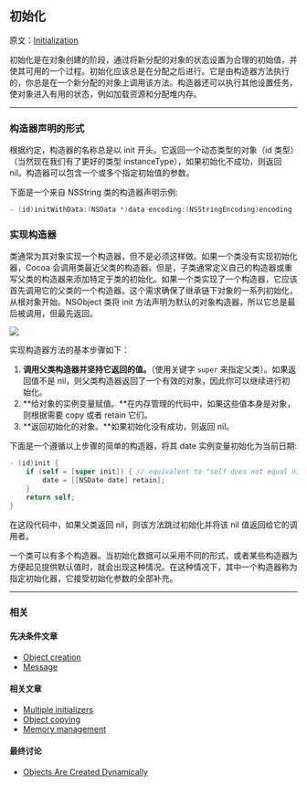 ## 初始化

原文：[Initialization](https://developer.apple.com/library/archive/documentation/General/Conceptual/DevPedia-CocoaCore/Initialization.html#//apple_ref/doc/uid/TP40008195-CH21-SW1)

初始化是在对象创建的阶段，通过将新分配的对象的状态设置为合理的初始值，并使其可用的一个过程。初始化应该总是在分配之后进行。它是由构造器方法执行的，你总是在一个新分配的对象上调用该方法。构造器还可以执行其他设置任务，使对象进入有用的状态，例如加载资源和分配堆内存。

---

### 构造器声明的形式

根据约定，构造器的名称总是以 init 开头。它返回一个动态类型的对象（id 类型）（当然现在我们有了更好的类型 instanceType），如果初始化不成功，则返回 nil。构造器可以包含一个或多个指定初始值的参数。 

下面是一个来自 NSString 类的构造器声明示例:

```objectivec
- (id)initWithData:(NSData *)data encoding:(NSStringEncoding)encoding
```

### 实现构造器

类通常为其对象实现一个构造器，但不是必须这样做。如果一个类没有实现初始化器，Cocoa 会调用类最近父类的构造器。但是，子类通常定义自己的构造器或重写父类的构造器来添加特定于类的初始化。如果一个类实现了一个构造器，它应该首先调用它的父类的一个构造器。这个需求确保了继承链下对象的一系列初始化，从根对象开始。NSObject 类将 init 方法声明为默认的对象构造器，所以它总是最后被调用，但最先返回。

![](https://gitee.com/junteng/images/raw/master/img/20220104094134.png)

实现构造器方法的基本步骤如下：

1. **调用父类构造器并坚持它返回的值。**（使用关键字 `super` 来指定父类）。如果返回值不是 nil，则父类构造器返回了一个有效的对象，因此你可以继续进行初始化。
2. **给对象的实例变量赋值。**在内存管理的代码中，如果这些值本身是对象，则根据需要 copy 或者 retain 它们。
3. **返回初始化的对象。**如果初始化没有成功，则返回 nil。

下面是一个遵循以上步骤的简单的构造器，将其 date 实例变量初始化为当前日期:

```objectivec
- (id)init {
    if (self = [super init]) { // equivalent to "self does not equal nil"
        date = [[NSDate date] retain];
    }
    return self;
}
```

在这段代码中，如果父类返回 nil，则该方法跳过初始化并将该 nil 值返回给它的调用者。

一个类可以有多个构造器。当初始化数据可以采用不同的形式，或者某些构造器为方便起见提供默认值时，就会出现这种情况。在这种情况下，其中一个构造器称为指定初始化器，它接受初始化参数的全部补充。

---

### 相关

#### 先决条件文章

* [Object creation](https://developer.apple.com/library/archive/documentation/General/Conceptual/DevPedia-CocoaCore/ObjectCreation.html#//apple_ref/doc/uid/TP40008195-CH39-SW1)
* [Message](https://developer.apple.com/library/archive/documentation/General/Conceptual/DevPedia-CocoaCore/Message.html#//apple_ref/doc/uid/TP40008195-CH59-SW1)

#### 相关文章

- [Multiple initializers](https://developer.apple.com/library/archive/documentation/General/Conceptual/DevPedia-CocoaCore/MultipleInitializers.html#//apple_ref/doc/uid/TP40008195-CH33-SW1)
- [Object copying](https://developer.apple.com/library/archive/documentation/General/Conceptual/DevPedia-CocoaCore/ObjectCopying.html#//apple_ref/doc/uid/TP40008195-CH38-SW1)
- [Memory management](https://developer.apple.com/library/archive/documentation/General/Conceptual/DevPedia-CocoaCore/MemoryManagement.html#//apple_ref/doc/uid/TP40008195-CH27-SW1)

#### 最终讨论

* [Objects Are Created Dynamically](https://developer.apple.com/library/archive/documentation/Cocoa/Conceptual/ProgrammingWithObjectiveC/WorkingwithObjects/WorkingwithObjects.html#//apple_ref/doc/uid/TP40011210-CH4-SW7)
